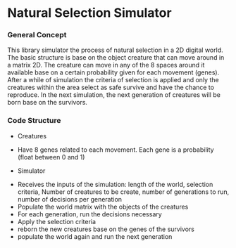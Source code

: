 # Natural Selection Simulator

### General Concept
This library simulator the process of natural selection in a 2D digital world. The basic structure is base on the object creature that can move around in a matrix 2D. The creature can move in any of the 8 spaces around it available base on a certain probability given for each movement (genes). After a while of simulation the criteria of selection is applied and only the creatures within the area select as safe survive and have the chance to reproduce. In the next simulation, the next generation of creatures will be born base on the survivors.

### Code Structure

- Creatures
* Have 8 genes related to each movement. Each gene is a probability (float between 0 and 1)

- Simulator
* Receives the inputs of the simulation: length of the world, selection criteria, Number of creatures to be create, number of generations to run, number of decisions per generation
* Populate the world matrix with the objects of the creatures
* For each generation, run the decisions necessary
* Apply the selection criteria
* reborn the new creatures base on the genes of the survivors
* populate the world again and run the next generation